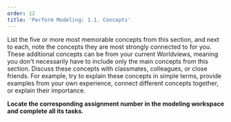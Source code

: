 ```yaml
---
order: 12
title: 'Perform Modeling: 1.1. Concepts'
---
```


List the five or more most memorable concepts from this section, and next to each, note the concepts they are most strongly connected to for you. These additional concepts can be from your current Worldviews, meaning you don't necessarily have to include only the main concepts from this section. Discuss these concepts with classmates, colleagues, or close friends. For example, try to explain these concepts in simple terms, provide examples from your own experience, connect different concepts together, or explain their importance.

**Locate the corresponding assignment number in the modeling workspace and complete all its tasks.**
